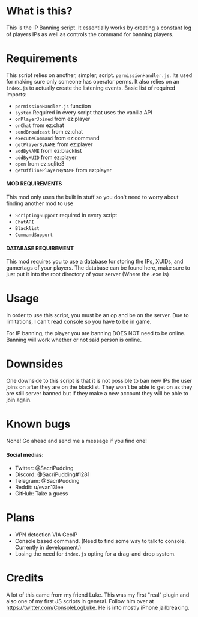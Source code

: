 # What is this?
This is the IP Banning script. It essentially works by creating a constant log of players IPs as well as controls
the command for banning players.

# Requirements
This script relies on another, simpler, script. `permissionHandler.js`. Its used for making sure only someone
has operator perms. It also relies on an `index.js` to actually create the listening events.
Basic list of required imports:
- `permissionHandler.js` function   
- `system` Required in every script that uses the vanilla API
- `onPlayerJoined` from ez:player
- `onChat` from ez:chat
- `sendBroadcast` from ez:chat
- `executeCommand` from ez:command
- `getPlayerByNAME` from ez:player
- `addByNAME` from ez:blacklist
- `addByXUID` from ez:player
- `open` from ez:sqlite3  
- `getOfflinePlayerByNAME` from ez:player

#### MOD REQUIREMENTS
This mod only uses the built in stuff so you don't need to worry about finding another mod to use
- `ScriptingSupport` required in every script
- `ChatAPI`
- `Blacklist` 
- `CommandSupport`

#### DATABASE REQUIREMENT
This mod requires you to use a database for storing the IPs, XUIDs, and gamertags of your players.
The database can be found here, make sure to just put it into the root directory of your server (Where the .exe is)

# Usage
In order to use this script, you must be an op and be on the server. Due to limitations, I can't read console
so you have to be in game.

For IP banning, the player you are banning DOES NOT need to be online. Banning will work whether or not said
person is online.

# Downsides
One downside to this script is that it is not possible to ban new IPs the user joins on after they are on
the blacklist. They won't be able to get on as they are still server banned but if they make a new account
they will be able to join again.

# Known bugs
None! Go ahead and send me a message if you find one!
#### Social medias:
- Twitter: @SacriPudding
- Discord: @SacriPudding#1281
- Telegram: @SacriPudding
- Reddit: u/evan13lee
- GitHub: Take a guess

# Plans
- VPN detection VIA GeoIP
- Console based command. (Need to find some way to talk to console. Currently in development.) 
- Losing the need for `index.js` opting for a drag-and-drop system.

# Credits
A lot of this came from my friend Luke. This was my first "real" plugin and also one of my first JS scripts
in general. Follow him over at https://twitter.com/ConsoleLogLuke. He is into mostly iPhone jailbreaking.
